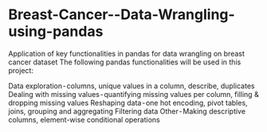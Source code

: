# Breast-Cancer--Data-Wrangling-using-pandas
Application of key functionalities in pandas for data wrangling on breast cancer dataset
The following pandas functionalities will be used in this project:

Data exploration - columns, unique values in a column, describe, duplicates
Dealing with missing values - quantifying missing values per column, filling & dropping missing values
Reshaping data - one hot encoding, pivot tables, joins, grouping and aggregating
Filtering data
Other - Making descriptive columns, element-wise conditional operations
